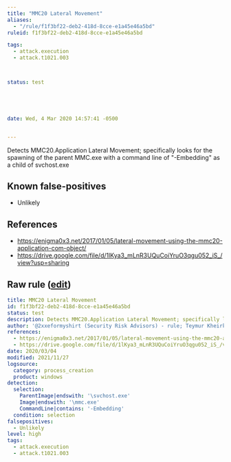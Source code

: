 ```yaml
---
title: "MMC20 Lateral Movement"
aliases:
  - "/rule/f1f3bf22-deb2-418d-8cce-e1a45e46a5bd"
ruleid: f1f3bf22-deb2-418d-8cce-e1a45e46a5bd

tags:
  - attack.execution
  - attack.t1021.003



status: test





date: Wed, 4 Mar 2020 14:57:41 -0500


---
```


Detects MMC20.Application Lateral Movement; specifically looks for the spawning of the parent MMC.exe with a command line of "-Embedding" as a child of svchost.exe

<!--more-->


## Known false-positives

* Unlikely



## References

* https://enigma0x3.net/2017/01/05/lateral-movement-using-the-mmc20-application-com-object/
* https://drive.google.com/file/d/1lKya3_mLnR3UQuCoiYruO3qgu052_iS_/view?usp=sharing


## Raw rule ([edit](https://github.com/SigmaHQ/sigma/edit/master/rules/windows/process_creation/proc_creation_win_mmc20_lateral_movement.yml))
```yaml
title: MMC20 Lateral Movement
id: f1f3bf22-deb2-418d-8cce-e1a45e46a5bd
status: test
description: Detects MMC20.Application Lateral Movement; specifically looks for the spawning of the parent MMC.exe with a command line of "-Embedding" as a child of svchost.exe
author: '@2xxeformyshirt (Security Risk Advisors) - rule; Teymur Kheirkhabarov (idea)'
references:
  - https://enigma0x3.net/2017/01/05/lateral-movement-using-the-mmc20-application-com-object/
  - https://drive.google.com/file/d/1lKya3_mLnR3UQuCoiYruO3qgu052_iS_/view?usp=sharing
date: 2020/03/04
modified: 2021/11/27
logsource:
  category: process_creation
  product: windows
detection:
  selection:
    ParentImage|endswith: '\svchost.exe'
    Image|endswith: '\mmc.exe'
    CommandLine|contains: '-Embedding'
  condition: selection
falsepositives:
  - Unlikely
level: high
tags:
  - attack.execution
  - attack.t1021.003

```
